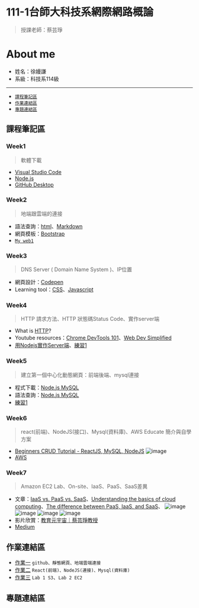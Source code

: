 # 111-1台師大科技系網際網路概論
> 授課老師：蔡芸琤
# About me
* 姓名：徐嫚謙
* 系級：科技系114級

---
* [`課程筆記區`](https://github.com/Manchien/web/blob/main/README.md#%E8%AA%B2%E7%A8%8B%E7%AD%86%E8%A8%98%E5%8D%80)
* [`作業連結區`](https://github.com/Manchien/web/blob/main/README.md#%E4%BD%9C%E6%A5%AD%E9%80%A3%E7%B5%90%E5%8D%80)
* [`專題連結區`](https://github.com/Manchien/web/blob/main/README.md#%E5%B0%88%E9%A1%8C%E9%80%A3%E7%B5%90%E5%8D%80)

## 課程筆記區
### Week1
>軟體下載
* [Visual Studio Code](https://code.visualstudio.com/)
* [Node.js](https://nodejs.org/zh-tw/download/)
* [GitHub Desktop](https://desktop.github.com/)

### Week2
> 地端跟雲端的連接
* 語法查詢：[html](https://www.w3schools.com/html/default.asp)、[Markdown](https://markdown.tw/)
* 網頁模板：[Bootstrap](https://getbootstrap.com/)
* [`My web1`](https://manchien.github.io/web/mypage/)

### Week3
> DNS Server ( Domain Name System )、IP位置
* 網頁設計：[Codepen](https://codepen.io/)
* Learning tool：[CSS](https://learnhtmlcss.online/)、[Javascript](https://learnjavascript.online/app.html)

### Week4
> HTTP 請求方法、HTTP 狀態碼Status Code、實作server端
* What is [HTTP](https://developer.mozilla.org/zh-TW/docs/Web/HTTP/Status)?
* Youtube resources：[Chrome DevTools 101](https://www.youtube.com/playlist?list=PLNYkxOF6rcIC74v_mCLUXbjj7Ng7oTAPE)、[Web Dev Simplified ](https://www.youtube.com/channel/UCFbNIlppjAuEX4znoulh0Cw)
* [用Nodejs實作Server端](https://bird23074035.medium.com/node-js-%E8%B5%B7%E6%89%8B%E5%BC%8F-%E8%87%AA%E6%9E%B6%E4%B8%80%E5%80%8B-web-server-9672f29a6102)、[練習1](https://github.com/Manchien/web/tree/main/Node_web2)

### Week5 
> 建立第一個中心化動態網頁：前端後端、mysql連接
* 程式下載：[Node.js MySQL](https://dev.mysql.com/downloads/installer/)
* 語法查詢：[Node.js MySQL](https://www.w3schools.com/nodejs/nodejs_mysql.asp)
* [練習1](https://github.com/Manchien/web/tree/main/web2db)

### Week6
> react(前端)、NodeJS(接口)、Mysql(資料庫)、AWS Educate 簡介與自學方案
* [Beginners CRUD Tutorial - ReactJS, MySQL, NodeJS](https://www.youtube.com/watch?v=re3OIOr9dJI)
![image](https://user-images.githubusercontent.com/113258644/196321538-f81a7b3c-1179-4411-9071-e4731dd363fb.png)
* [AWS](https://aws.amazon.com/tw/education/awseducate/)

### Week7
> Amazon EC2 Lab、On-site、IaaS、PaaS、SaaS差異
* 文章：[IaaS vs. PaaS vs. SaaS](https://www.redhat.com/en/topics/cloud-computing/iaas-vs-paas-vs-saas)、[Understanding the basics of cloud computing](https://www.lucidchart.com/blog/cloud-computing-basics)、[The difference between PaaS, IaaS, and SaaS](https://www.aalpha.net/blog/the-difference-between-paas-iaas-and-saas/)、
![image](https://user-images.githubusercontent.com/113258644/196321054-af2f25e7-c340-46de-8147-1572ca9ae0c5.png)
![image](https://user-images.githubusercontent.com/113258644/196321128-3d3007bc-fa16-415d-b419-a5d4e24e3783.png)
![image](https://user-images.githubusercontent.com/113258644/196321163-58b73f03-5c1a-46a9-bd16-bec6f05bbcb7.png)
![image](https://user-images.githubusercontent.com/113258644/196320625-5eeb7b71-8f8d-43fa-be42-d6aff70d9fb6.png)
* 影片欣賞：[教育元宇宙｜蔡芸琤教授](https://www.youtube.com/watch?v=lPbRkV0R-8E)
* [Medium](https://medium.com/)
## 作業連結區 
* [作業一](https://youtu.be/FW6-3n18YDA) `github、靜態網頁、地端雲端連接`
* [作業二](https://youtu.be/pllR5f4ZAyM) `React(前端)、NodeJS(連接)、Mysql(資料庫)`
* [作業三](https://youtu.be/xAZVSMIpX7c) `Lab 1 S3`、`Lab 2 EC2`
## 專題連結區

